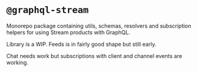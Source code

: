 # `@graphql-stream` 
Monorepo package containing utils, schemas, resolvers and subscription helpers for using Stream products with GraphQL.

Library is a WIP. Feeds is in fairly good shape but still early. 

Chat needs work but subscriptions with client and channel events are working.

